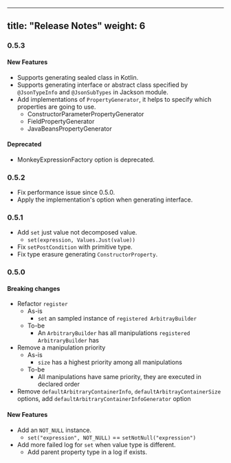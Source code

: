 
---
title: "Release Notes"
weight: 6
---
### 0.5.3
#### New Features
* Supports generating sealed class in Kotlin.
* Supports generating interface or abstract class specified by `@JsonTypeInfo` and `@JsonSubTypes` in Jackson module.
* Add implementations of `PropertyGenerator`, it helps to specify which properties are going to use.
  * ConstructorParameterPropertyGenerator
  * FieldPropertyGenerator
  * JavaBeansPropertyGenerator

#### Deprecated
* MonkeyExpressionFactory option is deprecated.

### 0.5.2
* Fix performance issue since 0.5.0.
* Apply the implementation's option when generating interface.

### 0.5.1
- Add `set` just value not decomposed value.
  - `set(expression, Values.Just(value))`
- Fix `setPostCondition` with primitive type.  
- Fix type erasure generating `ConstructorProperty`.

### 0.5.0
#### Breaking changes
- Refactor `register`
  - As-is
      - `set` an sampled instance of `registered ArbitrayBuilder`
  - To-be
      - An `ArbitraryBuilder` has all manipulations `registered ArbitraryBuilder` has
- Remove a manipulation priority
  - As-is
      - `size` has a highest priority among all manipulations
  - To-be
      - All manipulations have same priority, they are executed in declared order
- Remove `defaultArbitraryContainerInfo`, `defaultArbitrayContainerSize` options, add `defaultArbitraryContainerInfoGenerator` option

#### New Features
- Add an `NOT_NULL` instance.
  - `set("expression", NOT_NULL)` == `setNotNull("expression")`
- Add more failed log for `set` when value type is different. 
  - Add parent property type in a log if exists.
